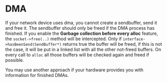 # DMA
If your network device uses dma, you cannot create a sendbuffer, send it and free it.
The sendbuffer should only be freed if the DMA process has finished. If you enable the
**Garbage collection before every alloc** feature, the `socket->free(..)` method will be intercepted.
Only if `interface->hasBeenSend(SendBuffer*)` returns true the buffer will be freed, if this
is not the case, it will be put in a linked list with all the other not-freed buffers.
On every call to `alloc` all those buffers will be checked again and freed if possible.

You may use another approach if your hardware provides you with information for finished
DMAs.
